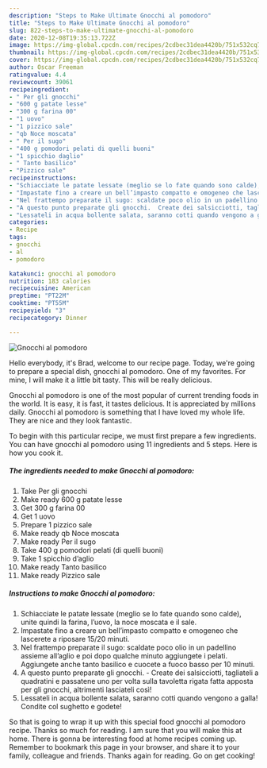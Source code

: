 ```yaml
---
description: "Steps to Make Ultimate Gnocchi al pomodoro"
title: "Steps to Make Ultimate Gnocchi al pomodoro"
slug: 822-steps-to-make-ultimate-gnocchi-al-pomodoro
date: 2020-12-08T19:35:13.722Z
image: https://img-global.cpcdn.com/recipes/2cdbec31dea4420b/751x532cq70/gnocchi-al-pomodoro-recipe-main-photo.jpg
thumbnail: https://img-global.cpcdn.com/recipes/2cdbec31dea4420b/751x532cq70/gnocchi-al-pomodoro-recipe-main-photo.jpg
cover: https://img-global.cpcdn.com/recipes/2cdbec31dea4420b/751x532cq70/gnocchi-al-pomodoro-recipe-main-photo.jpg
author: Oscar Freeman
ratingvalue: 4.4
reviewcount: 39061
recipeingredient:
- " Per gli gnocchi"
- "600 g patate lesse"
- "300 g farina 00"
- "1 uovo"
- "1 pizzico sale"
- "qb Noce moscata"
- " Per il sugo"
- "400 g pomodori pelati di quelli buoni"
- "1 spicchio daglio"
- " Tanto basilico"
- "Pizzico sale"
recipeinstructions:
- "Schiacciate le patate lessate (meglio se lo fate quando sono calde), unite quindi la farina, l’uovo, la noce moscata e il sale."
- "Impastate fino a creare un bell’impasto compatto e omogeneo che lascerete a riposare 15/20 minuti."
- "Nel frattempo preparate il sugo: scaldate poco olio in un padellino assieme all’aglio e poi dopo qualche minuto aggiungete i pelati. Aggiungete anche tanto basilico e cuocete a fuoco basso per 10 minuti."
- "A questo punto preparate gli gnocchi.  Create dei salsicciotti, tagliateli a quadratini e passatene uno per volta sulla tavoletta rigata fatta apposta per gli gnocchi, altrimenti lasciateli così!"
- "Lessateli in acqua bollente salata, saranno cotti quando vengono a galla! Condite col sughetto e godete!"
categories:
- Recipe
tags:
- gnocchi
- al
- pomodoro

katakunci: gnocchi al pomodoro 
nutrition: 183 calories
recipecuisine: American
preptime: "PT22M"
cooktime: "PT55M"
recipeyield: "3"
recipecategory: Dinner

---
```



![Gnocchi al pomodoro](https://img-global.cpcdn.com/recipes/2cdbec31dea4420b/751x532cq70/gnocchi-al-pomodoro-recipe-main-photo.jpg)

Hello everybody, it's Brad, welcome to our recipe page. Today, we're going to prepare a special dish, gnocchi al pomodoro. One of my favorites. For mine, I will make it a little bit tasty. This will be really delicious.



Gnocchi al pomodoro is one of the most popular of current trending foods in the world. It is easy, it is fast, it tastes delicious. It is appreciated by millions daily. Gnocchi al pomodoro is something that I have loved my whole life. They are nice and they look fantastic.


To begin with this particular recipe, we must first prepare a few ingredients. You can have gnocchi al pomodoro using 11 ingredients and 5 steps. Here is how you cook it.

<!--inarticleads1-->

##### The ingredients needed to make Gnocchi al pomodoro:

1. Take  Per gli gnocchi
1. Make ready 600 g patate lesse
1. Get 300 g farina 00
1. Get 1 uovo
1. Prepare 1 pizzico sale
1. Make ready qb Noce moscata
1. Make ready  Per il sugo
1. Take 400 g pomodori pelati (di quelli buoni)
1. Take 1 spicchio d’aglio
1. Make ready  Tanto basilico
1. Make ready Pizzico sale




<!--inarticleads2-->

##### Instructions to make Gnocchi al pomodoro:

1. Schiacciate le patate lessate (meglio se lo fate quando sono calde), unite quindi la farina, l’uovo, la noce moscata e il sale.
1. Impastate fino a creare un bell’impasto compatto e omogeneo che lascerete a riposare 15/20 minuti.
1. Nel frattempo preparate il sugo: scaldate poco olio in un padellino assieme all’aglio e poi dopo qualche minuto aggiungete i pelati. Aggiungete anche tanto basilico e cuocete a fuoco basso per 10 minuti.
1. A questo punto preparate gli gnocchi.  - Create dei salsicciotti, tagliateli a quadratini e passatene uno per volta sulla tavoletta rigata fatta apposta per gli gnocchi, altrimenti lasciateli così!
1. Lessateli in acqua bollente salata, saranno cotti quando vengono a galla! Condite col sughetto e godete!




So that is going to wrap it up with this special food gnocchi al pomodoro recipe. Thanks so much for reading. I am sure that you will make this at home. There is gonna be interesting food at home recipes coming up. Remember to bookmark this page in your browser, and share it to your family, colleague and friends. Thanks again for reading. Go on get cooking!
